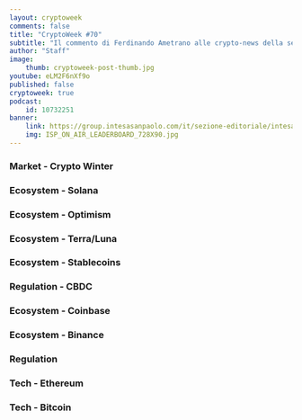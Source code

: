 ```yaml
---
layout: cryptoweek
comments: false
title: "CryptoWeek #70"
subtitle: "Il commento di Ferdinando Ametrano alle crypto-news della settimana" 
author: "Staff"
image:
    thumb: cryptoweek-post-thumb.jpg
youtube: eLM2F6nXf9o
published: false
cryptoweek: true
podcast:
    id: 10732251
banner:
    link: https://group.intesasanpaolo.com/it/sezione-editoriale/intesa-sanpaolo-on-air?utm_campaign=GoldInstitute&utm_source=GoldInstitute&utm_medium=Banner_CPM&utm_content=DisplayAwareness&utm_term=GoldInstitute_Banner_CPM_GoldInstitute_
    img: ISP_ON_AIR_LEADERBOARD_728X90.jpg
---
```



### Market - Crypto Winter

### Ecosystem - Solana

### Ecosystem - Optimism

### Ecosystem - Terra/Luna

### Ecosystem - Stablecoins

### Regulation - CBDC

### Ecosystem - Coinbase

### Ecosystem - Binance

### Regulation

### Tech - Ethereum

### Tech - Bitcoin
